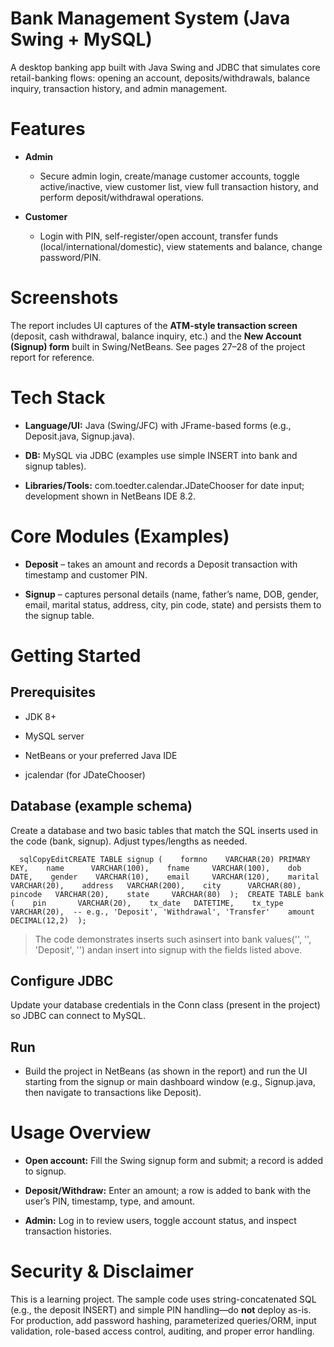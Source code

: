Bank Management System (Java Swing + MySQL)
===========================================

A desktop banking app built with Java Swing and JDBC that simulates core retail-banking flows: opening an account, deposits/withdrawals, balance inquiry, transaction history, and admin management.

Features
========

*   **Admin**
    
    *   Secure admin login, create/manage customer accounts, toggle active/inactive, view customer list, view full transaction history, and perform deposit/withdrawal operations.
        
*   **Customer**
    
    *   Login with PIN, self-register/open account, transfer funds (local/international/domestic), view statements and balance, change password/PIN.
        

Screenshots
===========

The report includes UI captures of the **ATM-style transaction screen** (deposit, cash withdrawal, balance inquiry, etc.) and the **New Account (Signup) form** built in Swing/NetBeans. See pages 27–28 of the project report for reference.

Tech Stack
==========

*   **Language/UI:** Java (Swing/JFC) with JFrame-based forms (e.g., Deposit.java, Signup.java).
    
*   **DB:** MySQL via JDBC (examples use simple INSERT into bank and signup tables).
    
*   **Libraries/Tools:** com.toedter.calendar.JDateChooser for date input; development shown in NetBeans IDE 8.2.
    

Core Modules (Examples)
=======================

*   **Deposit** – takes an amount and records a Deposit transaction with timestamp and customer PIN.
    
*   **Signup** – captures personal details (name, father’s name, DOB, gender, email, marital status, address, city, pin code, state) and persists them to the signup table.
    

Getting Started
===============

Prerequisites
-------------

*   JDK 8+
    
*   MySQL server
    
*   NetBeans or your preferred Java IDE
    
*   jcalendar (for JDateChooser)
    

Database (example schema)
-------------------------

Create a database and two basic tables that match the SQL inserts used in the code (bank, signup). Adjust types/lengths as needed.

`   sqlCopyEditCREATE TABLE signup (    formno    VARCHAR(20) PRIMARY KEY,    name      VARCHAR(100),    fname     VARCHAR(100),    dob       DATE,    gender    VARCHAR(10),    email     VARCHAR(120),    marital   VARCHAR(20),    address   VARCHAR(200),    city      VARCHAR(80),    pincode   VARCHAR(20),    state     VARCHAR(80)  );  CREATE TABLE bank (    pin       VARCHAR(20),    tx_date   DATETIME,    tx_type   VARCHAR(20),  -- e.g., 'Deposit', 'Withdrawal', 'Transfer'    amount    DECIMAL(12,2)  );   `

> The code demonstrates inserts such asinsert into bank values('', '', 'Deposit', '') andan insert into signup with the fields listed above.

Configure JDBC
--------------

Update your database credentials in the Conn class (present in the project) so JDBC can connect to MySQL.

Run
---

*   Build the project in NetBeans (as shown in the report) and run the UI starting from the signup or main dashboard window (e.g., Signup.java, then navigate to transactions like Deposit).
    

Usage Overview
==============

*   **Open account:** Fill the Swing signup form and submit; a record is added to signup.
    
*   **Deposit/Withdraw:** Enter an amount; a row is added to bank with the user’s PIN, timestamp, type, and amount.
    
*   **Admin:** Log in to review users, toggle account status, and inspect transaction histories.
    

Security & Disclaimer
=====================

This is a learning project. The sample code uses string-concatenated SQL (e.g., the deposit INSERT) and simple PIN handling—do **not** deploy as-is. For production, add password hashing, parameterized queries/ORM, input validation, role-based access control, auditing, and proper error handling.
